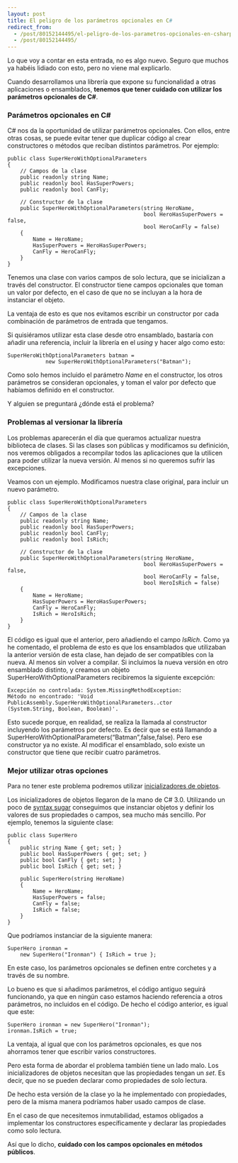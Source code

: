 ```yaml
---
layout: post
title: El peligro de los parámetros opcionales en C#
redirect_from:
  - /post/80152144495/el-peligro-de-los-parametros-opcionales-en-csharp.html
  - /post/80152144495/
---
```


<p>Lo que voy a contar en esta entrada, no es algo nuevo. Seguro que muchos ya habéis lidiado con esto, pero no viene mal explicarlo.</p>

<p>Cuando desarrollamos una librería que expone su funcionalidad a otras aplicaciones o ensamblados, <strong>tenemos que tener cuidado con utilizar los parámetros opcionales de C#</strong>.</p>

<h3>Parámetros opcionales en C#</h3>

<p>C# nos da la oportunidad de utilizar parámetros opcionales. Con ellos, entre otras cosas, se puede evitar tener que duplicar código al crear constructores o métodos que reciban distintos parámetros. Por ejemplo:</p>

<pre><code>public class SuperHeroWithOptionalParameters
{
    // Campos de la clase
    public readonly string Name;
    public readonly bool HasSuperPowers;
    public readonly bool CanFly;

    // Constructor de la clase
    public SuperHeroWithOptionalParameters(string HeroName, 
                                           bool HeroHasSuperPowers = false, 
                                           bool HeroCanFly = false)
    {
        Name = HeroName;
        HasSuperPowers = HeroHasSuperPowers;
        CanFly = HeroCanFly;        
    }        
}
</code></pre>

<p>Tenemos una clase con varios campos de solo lectura, que se inicializan a través del constructor. El constructor tiene campos opcionales que toman un valor por defecto, en el caso de que no se incluyan a la hora de instanciar el objeto.</p>

<p>La ventaja de esto es que nos evitamos escribir un constructor por cada combinación de parámetros de entrada que tengamos.</p>

<p>Si quisiéramos utilizar esta clase desde otro ensamblado, bastaría con añadir una referencia, incluir la librería en el <em>using</em> y hacer algo como esto:</p>

<pre><code>SuperHeroWithOptionalParameters batman = 
            new SuperHeroWithOptionalParameters("Batman");
</code></pre>

<p>Como solo hemos incluido el parámetro <em>Name</em> en el constructor, los otros parámetros se consideran opcionales, y toman el valor por defecto que habíamos definido en el constructor.</p>

<p>Y alguien se preguntará ¿dónde está el problema?</p>

<h3>Problemas al versionar la librería</h3>

<p>Los problemas aparecerán el día que queramos actualizar nuestra biblioteca de clases. Si las clases son públicas y modificamos su definición, nos veremos obligados a recompilar todos las aplicaciones que la utilicen para poder utilizar la nueva versión. Al menos si no queremos sufrir las excepciones.</p>

<p>Veamos con un ejemplo. Modificamos nuestra clase original, para incluir un nuevo parámetro.</p>

<pre><code>public class SuperHeroWithOptionalParameters
{
    // Campos de la clase
    public readonly string Name;
    public readonly bool HasSuperPowers;
    public readonly bool CanFly;
    public readonly bool IsRich;

    // Constructor de la clase
    public SuperHeroWithOptionalParameters(string HeroName, 
                                           bool HeroHasSuperPowers = false, 
                                           bool HeroCanFly = false,
                                           bool HeroIsRich = false)
    {
        Name = HeroName;
        HasSuperPowers = HeroHasSuperPowers;
        CanFly = HeroCanFly;
        IsRich = HeroIsRich;
    }        
}
</code></pre>

<p>El código es igual que el anterior, pero añadiendo el campo <em>IsRich</em>. Como ya he comentado, el problema de esto es que los ensamblados que utilizaban la anterior versión de esta clase, han dejado de ser compatibles con la nueva. Al menos sin volver a compilar. Si incluimos la nueva versión en otro ensamblado distinto, y creamos un objeto SuperHeroWithOptionalParameters recibiremos la siguiente excepción:</p>

<pre><code>Excepción no controlada: System.MissingMethodException: 
Método no encontrado: 'Void PublicAssembly.SuperHeroWithOptionalParameters..ctor
(System.String, Boolean, Boolean)'.
</code></pre>

<p>Esto sucede porque, en realidad, se realiza la llamada al constructor incluyendo los parámetros por defecto. Es decir que se está llamando a SuperHeroWithOptionalParameters(&ldquo;Batman&rdquo;,false,false). Pero ese constructor ya no existe. Al modificar el ensamblado, solo existe un constructor que  tiene que recibir cuatro parámetros.</p>

<h3>Mejor utilizar otras opciones</h3>

<p>Para no tener este problema podremos utilizar <a href="http://msdn.microsoft.com/es-es/library/bb384062.aspx">inicializadores de objetos</a>.</p>

<p>Los inicializadores de objetos llegaron de la mano de C# 3.0. Utilizando un poco de <a href="http://en.wikipedia.org/wiki/Syntactic_sugar">syntax sugar</a> conseguimos que instanciar objetos y definir los valores de sus propiedades o campos, sea mucho más sencillo. Por ejemplo, tenemos la siguiente clase:</p>

<pre><code>public class SuperHero
{
    public string Name { get; set; }
    public bool HasSuperPowers { get; set; }
    public bool CanFly { get; set; }
    public bool IsRich { get; set; }

    public SuperHero(string HeroName)
    {
        Name = HeroName;
        HasSuperPowers = false;
        CanFly = false;
        IsRich = false;
    }
}
</code></pre>

<p>Que podríamos instanciar de la siguiente manera:</p>

<pre><code>SuperHero ironman = 
    new SuperHero("Ironman") { IsRich = true };
</code></pre>

<p>En este caso, los parámetros opcionales se definen entre corchetes y a través de su nombre.</p>

<p>Lo bueno es que si añadimos parámetros, el código antiguo seguirá funcionando, ya que en ningún caso estamos haciendo referencia a otros parámetros, no incluidos en el código. De hecho el código anterior, es igual que este:</p>

<pre><code>SuperHero ironman = new SuperHero("Ironman");
ironman.IsRich = true;
</code></pre>

<p>La ventaja, al igual que con los parámetros opcionales, es que nos ahorramos tener que escribir varios constructores.</p>

<p>Pero esta forma de abordar el problema también tiene un lado malo. Los inicializadores de objetos necesitan que las propiedades tengan un <em>set</em>. Es decir, que no se pueden declarar como propiedades de solo lectura.</p>

<p>De hecho esta versión de la clase yo la he implementado con propiedades, pero de la misma manera podríamos haber usado campos de clase.</p>

<p>En el caso de que necesitemos inmutabilidad, estamos obligados a implementar los constructores específicamente y declarar las propiedades como solo lectura.</p>

<p>Así que lo dicho, <strong>cuidado con los campos opcionales en métodos públicos</strong>.</p>
